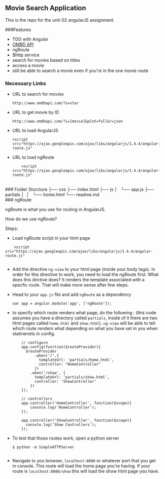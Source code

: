 ## Movie Search Application 

This is the repo for the unit-02 angularJS assignment.

###Features 

- TDD with Angular
- [OMBD API](http://www.omdbapi.com/)
- ngRoute
- $http service
- search for movies based on titles
- access a movie
- still be able to search a movie even if you're in the one movie route

### Necessary Links
- URL to search for movies

	```
 	http://www.omdbapi.com/?s=star
 
 	```
- URL to get movie by ID

	```
	http://www.omdbapi.com/?i=[movie]&plot=full&r=json
	
	```
- URL to load AngularJS

	```	
	<script src="https://ajax.googleapis.com/ajax/libs/angularjs/1.4.4/angular-route.js"
	```
- URL to load ngRoute

	```
		<script src="https://ajax.googleapis.com/ajax/libs/angularjs/1.4.4/angular-route.js"
	```	
		
<br>
### Folder Sturcture
	├── css
	├── index.html
	├── js
	│   └── app.js
	├── partials
	│ 
	│   └── home.html
	└── readme.md		
<br>	
### ngRoute

ngRoute is what you use for routing in AngularJS. 

How do we use ngRoute? 

Steps:

- Load ngRoute script in your html page 

```
	<script src="https://ajax.googleapis.com/ajax/libs/angularjs/1.4.4/angular-route.js"
	
```

- Add the directive ` ng-view ` to your html page (inside your body tags). In order for this directive to work, you need to load the ngRoute first. What does this dirctive does? It renders the template associated with a specfic route. That will make more sense after few steps. 

-  Head to your `app.js` file and add `ngRoute` as a dependency 

	```
	var app = angular.module('app', ['ngRoute']);

	```
- to specify which route renders what page, do the following : (this code assumes you have a directory called `partials`, inside of it there are two html pages called `home.html` and `show.html`). `ng-view` will be able to tell which route renders what depending on what you have set in you when statmenets in config.

	```
		// configure
		app.config(function($routeProvider){
		  $routeProvider
			  .when('/',{
			    templateUrl: 'partials/home.html',
			    controller: "HomeController"
			  })
		    .when('/show', {
		      templateUrl: 'partials/show.html',
		      controller: 'ShowController'
		    })
		});
		
		// controllers
		app.controller('HomeController', function($scope){
  			console.log('HomeController');
		});

		app.controller('ShowController', function($scope){
		  console.log('Show Controllers');
		});

	```
	
- To test that those routes work, open a python server
	
	```
	$ python -m SimpleHTTPServer
		
	```
		
- 	Navigate to you browser, `localhost:8000` or whatever port that you get in console. This route will load the home page you're having. If your route is `localhost:8000/show` this will load the show html page you have. 

	
	